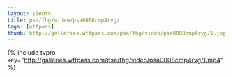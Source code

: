 ```yaml
--- 
layout: sieutv
title: psa/fhg/video/psa0008cmp4rvg/
tags: [wtfpass]
thumb: http://galleries.wtfpass.com/psa/fhg/video/psa0008cmp4rvg/1.jpg
---
```

{% include tvpro key="http://galleries.wtfpass.com/psa/fhg/video/psa0008cmp4rvg/1.mp4" %} 
